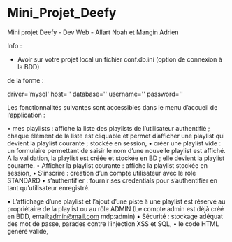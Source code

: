 # Mini_Projet_Deefy
Mini projet Deefy - Dev Web - Allart Noah et Mangin Adrien

Info :
   - Avoir sur votre projet local un fichier conf.db.ini (option de connexion à la BDD)

de la forme :

driver='mysql'
host='<hosy>'
database='<nomBD>'
username='<username>'
password='<mdp>'


Les fonctionnalités suivantes sont accessibles dans le menu d’accueil de l’application :

• mes playlists : affiche la liste des playlists de l’utilisateur authentifié ; chaque élément de la
liste est cliquable et permet d’afficher une playlist qui devient la playlist courante ; stockée
en session,
• créer une playlist vide : un formulaire permettant de saisir le nom d’une nouvelle playlist est
affiché. A la validation, la playlist est créée et stockée en BD ; elle devient la playlist
courante.
• Afficher la playlist courante : affiche la playlist stockée en session,
• S’inscrire : création d’un compte utilisateur avec le rôle STANDARD
• s’authentifier : fournir ses credentials pour s’authentifier en tant qu’utilisateur enregistré.

• L’affichage d’une playlist et l’ajout d’une piste à une playlist est réservé au propriétaire de la
playlist ou au rôle ADMIN (Le compte admin est déjà créé en BDD, email:admin@mail.com mdp:admin)
• Sécurité : stockage adéquat des mot de passe,
parades contre l’injection XSS et SQL,
• le code HTML généré valide,

